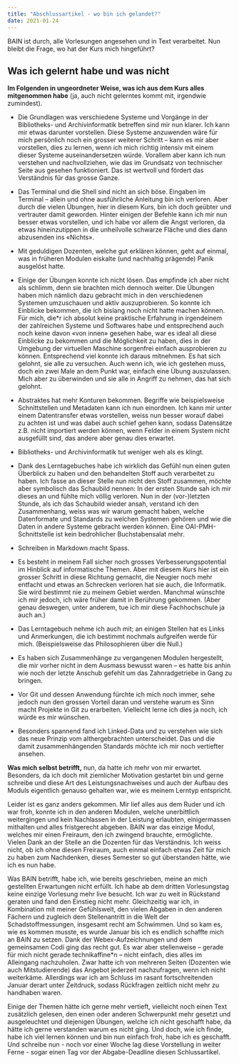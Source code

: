 ```yaml
---
title: "Abschlussartikel - wo bin ich gelandet?"
date: 2021-01-24
---
```


BAIN ist durch, alle Vorlesungen angesehen und in Text verarbeitet. Nun bleibt die Frage, wo hat der Kurs mich hingeführt?

## Was ich gelernt habe und was nicht
**Im Folgenden in ungeordneter Weise, was ich aus dem Kurs alles mitgenommen habe** (ja, auch nicht gelerntes kommt mit, irgendwie zumindest).

- Die Grundlagen was verschiedene Systeme und Vorgänge in der Bibliotheks- und Archivinformatik betreffen sind mir nun klarer. Ich kann mir etwas darunter vorstellen. Diese Systeme anzuwenden wäre für mich persönlich noch ein grosser weiterer Schritt – kann es mir aber vorstellen, dies zu lernen, wenn ich mich richtig intensiv mit einem dieser Systeme auseinandersetzen würde. Vorallem aber kann ich nun verstehen und nachvollziehen, wie das im Grundsatz von technischer Seite aus gesehen funktioniert. Das ist wertvoll und fördert das Verständnis für das grosse Ganze.

- Das Terminal und die Shell sind nicht an sich böse. Eingaben im Terminal – allein und ohne ausführliche Anleitung bin ich verloren. Aber durch die vielen Übungen, hier in diesem Kurs, bin ich doch geübter und vertrauter damit geworden. Hinter einigen der Befehle kann ich mir nun besser etwas vorstellen, und ich habe vor allem die Angst verloren, da etwas hineinzutippen in die unheilvolle schwarze Fläche und dies dann abzusenden ins «Nichts».

- Mit geduldigen Dozenten, welche gut erklären können, geht auf einmal, was in früheren Modulen eiskalte (und nachhaltig prägende) Panik ausgelöst hatte.

- Einige der Übungen konnte ich nicht lösen. Das empfinde ich aber nicht als schlimm, denn sie brachten mich dennoch weiter. Die Übungen haben mich nämlich dazu gebracht mich in den verschiedenen Systemen umzuschauen und aktiv auszuprobieren. So konnte ich Einblicke bekommen, die ich bislang noch nicht hatte machen können. Für mich, die\*r ich absolut keine praktische Erfahrung in irgendeinem der zahlreichen Systeme und Softwares habe und entsprechend auch noch keine davon «von innen» gesehen habe, war es ideal all diese Einblicke zu bekommen und die Möglichkeit zu haben, dies in der Umgebung der virtuellen Maschine sorgenfrei einfach ausprobieren zu können. Entsprechend viel konnte ich daraus mitnehmen. Es hat sich gelohnt, sie alle zu versuchen. Auch wenn ich, wie ich gestehen muss, doch ein zwei Male an dem Punkt war, einfach eine Übung auszulassen. Mich aber zu überwinden und sie alle in Angriff zu nehmen, das hat sich gelohnt.

- Abstraktes hat mehr Konturen bekommen. Begriffe wie beispielsweise Schnittstellen und Metadaten kann ich nun einordnen. Ich kann mir unter einem Datentransfer etwas vorstellen, weiss nun besser worauf dabei zu achten ist und was dabei auch schief gehen kann, sodass Datensätze z.B. nicht importiert werden können, wenn Felder in einem System nicht ausgefüllt sind, das andere aber genau dies erwartet.

- Bibliotheks- und Archivinformatik tut weniger weh als es klingt.

- Dank des Lerntagebuches habe ich wirklich das Gefühl nun einen guten Überblick zu haben und den behandelten Stoff auch verarbeitet zu haben. Ich fasse an dieser Stelle nun nicht den Stoff zusammen, möchte aber symbolisch das Schaubild nennen: In der ersten Stunde sah ich mir dieses an und fühlte mich völlig verloren. Nun in der (vor-)letzten Stunde, als ich das Schaubild wieder ansah, verstand ich den Zusammenhang, weiss was wir warum gemacht haben, welche Datenformate und Standards zu welchen Systemen gehören und wie die Daten in andere Systeme gebracht werden können. Eine OAI-PMH-Schnittstelle ist kein bedrohlicher Buchstabensalat mehr.

- Schreiben in Markdown macht Spass.

- Es besteht in meinem Fall sicher noch grosses Verbesserungspotential im Hinblick auf informatische Themen. Aber mit diesem Kurs hier ist ein grosser Schritt in diese Richtung gemacht, die Neugier noch mehr entfacht und etwas an Schrecken verloren hat sie auch, die Informatik. Sie wird bestimmt nie zu meinem Gebiet werden. Manchmal wünschte ich mir jedoch, ich wäre früher damit in Berührung gekommen. (Aber genau deswegen, unter anderem, tue ich mir diese Fachhochschule ja auch an.)

- Das Lerntagebuch nehme ich auch mit; an einigen Stellen hat es Links und Anmerkungen, die ich bestimmt nochmals aufgreifen werde für mich. (Beispielsweise das Philosophieren über die Null.)

- Es haben sich Zusammenhänge zu vergangenen Modulen hergestellt, die mir vorher nicht in dem Ausmass bewusst waren – es hatte bis anhin wie noch der letzte Anschub gefehlt um das Zahnradgetriebe in Gang zu bringen.

- Vor Git und dessen Anwendung fürchte ich mich noch immer, sehe jedoch nun den grossen Vorteil daran und verstehe warum es Sinn macht Projekte in Git zu erarbeiten. Vielleicht lerne ich dies ja noch, ich würde es mir wünschen.

- Besonders spannend fand ich Linked-Data und zu verstehen wie sich das neue Prinzip vom althergebrachten unterscheidet. Das und die damit zusammenhängenden Standards möchte ich mir noch vertiefter ansehen.

**Was mich selbst betrifft,** nun, da hatte ich mehr von mir erwartet. Besonders, da ich doch mit ziemlicher Motivation gestartet bin und gerne schreibe und diese Art des Leistungsnachweises und auch der Aufbau des Moduls eigentlich genauso gehalten war, wie es meinem Lerntyp entspricht. 

Leider ist es ganz anders gekommen. Mir lief alles aus dem Ruder und ich war froh, konnte ich in den anderen Modulen, welche unerbittlich weitergingen und kein Nachlassen in der Leistung erlaubten, einigermassen mithalten und alles fristgerecht abgeben. BAIN war das einzige Modul, welches mir einen Freiraum, den ich zwingend brauchte, ermöglichte. Vielen Dank an der Stelle an die Dozenten für das Verständnis. Ich weiss nicht, ob ich ohne diesen Freiraum, auch einmal einfach etwas Zeit für mich zu haben zum Nachdenken, dieses Semester so gut überstanden hätte, wie ich es nun habe.

Was BAIN betrifft, habe ich, wie bereits geschrieben, meine an mich gestellten Erwartungen nicht erfüllt. Ich habe ab dem dritten Vorlesungstag keine einzige Vorlesung mehr live besucht. Ich war zu weit in Rückstand geraten und fand den Einstieg nicht mehr. Gleichzeitig war ich, in Kombination mit meiner Gefühlswelt, den vielen Abgaben in den anderen Fächern und zugleich dem Stellenantritt in die Welt der Schadstoffmessungen, insgesamt recht am Schwimmen. Und so kam es, wie es kommen musste, es wurde Januar bis ich es endlich schaffte mich an BAIN zu setzen. Dank der Webex-Aufzeichnungen und dem gemeinsamen Codi ging das recht gut. Es war aber stellenweise – gerade für mich nicht gerade technikaffine\*n – nicht einfach, dies alles im Alleingang nachzuholen. Zwar hatte ich von mehreren Seiten (Dozenten wie auch Mitstudierende) das Angebot jederzeit nachzufragen, wenn ich nicht weiterkäme. Allerdings war ich am Schluss im rasant fortschreitenden Januar derart unter Zeitdruck, sodass Rückfragen zeitlich nicht mehr zu handhaben waren.

Einige der Themen hätte ich gerne mehr vertieft, vielleicht noch einen Text zusätzlich gelesen, den einen oder anderen Schwerpunkt mehr gesetzt und ausgeleuchtet und diejenigen Übungen, welche ich nicht geschafft habe, da hätte ich gerne verstanden warum es nicht ging.
Und doch, wie ich finde, habe ich viel lernen können und bin nun einfach froh, habe ich es geschafft. Und schreibe nun - noch vor einer Woche lag diese Vorstellung in weiter Ferne - sogar einen Tag vor der Abgabe-Deadline diesen Schlussartikel.

